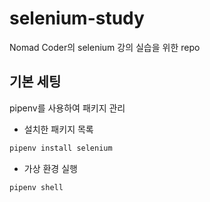 # selenium-study

Nomad Coder의 selenium 강의 실습을 위한 repo

## 기본 세팅

pipenv를 사용하여 패키지 관리

- 설치한 패키지 목록

```bash
pipenv install selenium
```

- 가상 환경 실행

```bash
pipenv shell
```
